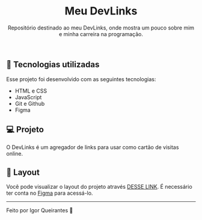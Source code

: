 <h1 align="center">Meu DevLinks </h1>

<p align="center">
Repositório destinado ao meu DevLinks, onde mostra um pouco sobre mim e minha carreira na programação.
</p>

<br>

## 🚀 Tecnologias utilizadas

Esse projeto foi desenvolvido com as seguintes tecnologias:

- HTML e CSS
- JavaScript
- Git e Github
- Figma

## 💻 Projeto

O DevLinks é um agregador de links para usar como cartão de visitas online.

## 🔖 Layout

Você pode visualizar o layout do projeto através [DESSE LINK](https://www.figma.com/community/file/1187422022288947321). É necessário ter conta no [Figma](https://figma.com) para acessá-lo.

---

Feito por Igor Queirantes :wave:

